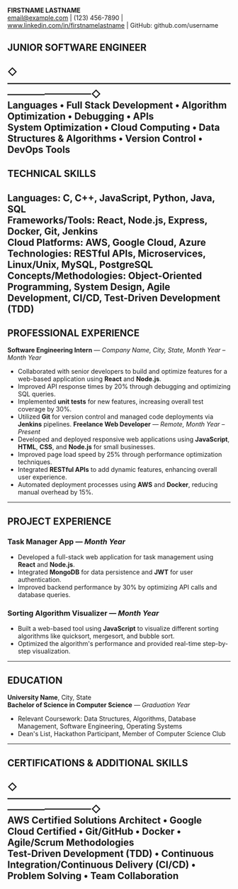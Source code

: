 **FIRSTNAME LASTNAME**  
email@example.com | (123) 456-7890 | www.linkedin.com/in/firstnamelastname | GitHub: github.com/username
## **JUNIOR SOFTWARE ENGINEER**  
◇—————————————————————————————————◇  
**Languages** • **Full Stack Development** • **Algorithm Optimization** • **Debugging** • **APIs**  
System Optimization • Cloud Computing • Data Structures & Algorithms • Version Control • DevOps Tools
---
## **TECHNICAL SKILLS**  
**Languages:** C, C++, JavaScript, Python, Java, SQL  
**Frameworks/Tools:** React, Node.js, Express, Docker, Git, Jenkins  
**Cloud Platforms:** AWS, Google Cloud, Azure  
**Technologies:** RESTful APIs, Microservices, Linux/Unix, MySQL, PostgreSQL  
**Concepts/Methodologies:** Object-Oriented Programming, System Design, Agile Development, CI/CD, Test-Driven Development (TDD)
---
## **PROFESSIONAL EXPERIENCE**
**Software Engineering Intern** — *Company Name, City, State, Month Year – Month Year*  
- Collaborated with senior developers to build and optimize features for a web-based application using **React** and **Node.js**.  
- Improved API response times by 20% through debugging and optimizing SQL queries.  
- Implemented **unit tests** for new features, increasing overall test coverage by 30%.  
- Utilized **Git** for version control and managed code deployments via **Jenkins** pipelines.
**Freelance Web Developer** — *Remote, Month Year – Present*  
- Developed and deployed responsive web applications using **JavaScript**, **HTML**, **CSS**, and **Node.js** for small businesses.  
- Improved page load speed by 25% through performance optimization techniques.  
- Integrated **RESTful APIs** to add dynamic features, enhancing overall user experience.  
- Automated deployment processes using **AWS** and **Docker**, reducing manual overhead by 15%.
---
## **PROJECT EXPERIENCE**
### **Task Manager App** — *Month Year*  
- Developed a full-stack web application for task management using **React** and **Node.js**.  
- Integrated **MongoDB** for data persistence and **JWT** for user authentication.  
- Improved backend performance by 30% by optimizing API calls and database queries.
### **Sorting Algorithm Visualizer** — *Month Year*  
- Built a web-based tool using **JavaScript** to visualize different sorting algorithms like quicksort, mergesort, and bubble sort.  
- Optimized the algorithm's performance and provided real-time step-by-step visualization.
---
## **EDUCATION**
**University Name**, City, State  
**Bachelor of Science in Computer Science** — *Graduation Year*  
- Relevant Coursework: Data Structures, Algorithms, Database Management, Software Engineering, Operating Systems  
- Dean's List, Hackathon Participant, Member of Computer Science Club
---
## **CERTIFICATIONS & ADDITIONAL SKILLS**  
◇—————————————————————————————————◇  
AWS Certified Solutions Architect • Google Cloud Certified • Git/GitHub • Docker • Agile/Scrum Methodologies  
Test-Driven Development (TDD) • Continuous Integration/Continuous Delivery (CI/CD) • Problem Solving • Team Collaboration  
---
